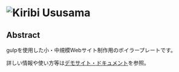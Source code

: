 # ![Kiribi Ususama](https://raw.githubusercontent.com/arm-band/kiribi_ususama/master/misc/img/kiribi_ususama.png)

## Abstract

gulpを使用した小・中規模Webサイト制作用のボイラープレートです。

詳しい情報や使い方等は[デモサイト・ドキュメント](https://ususama.ewigleere.net)を参照。
